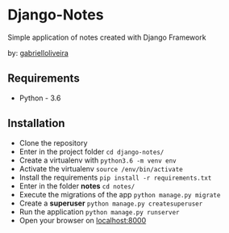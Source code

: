 # Django-Notes
Simple application of notes created with Django Framework

by: [gabrielloliveira](https://gabrielloliveira.com)

## Requirements
- Python - 3.6

## Installation
- Clone the repository
- Enter in the project folder ``` cd django-notes/ ```
- Create a virtualenv with ``` python3.6 -m venv env ```
- Activate the virtualenv ``` source /env/bin/activate ```
- Install the requirements ``` pip install -r requirements.txt ```
- Enter in the folder **notes** ``` cd notes/ ``` 
- Execute the migrations of the app ``` python manage.py migrate ```
- Create a **superuser** ``` python manage.py createsuperuser ```
- Run the application ``` python manage.py runserver ```
- Open your browser on [localhost:8000](http://localhost:8000)